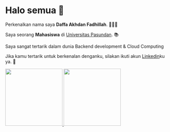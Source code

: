 # Halo semua 👋 

Perkenalkan nama saya **Daffa Akhdan Fadhillah**. 👨🏻‍💻

Saya seorang **Mahasiswa** di [Universitas Pasundan](http://www.unpas.ac.id/). 📚

Saya sangat tertarik dalam dunia Backend development & Cloud Computing

Jika kamu tertarik untuk berkenalan denganku, silakan ikuti akun [Linkedin](https://www.linkedin.com/in/daffa-akhdan-fadhillah/)ku ya. 👣

<p align="left">
<a href="https://github.com/dafabaelah">
  <img height="180em" src="https://github-readme-stats-eight-theta.vercel.app/api?username=dafabaelah&show_icons=true&theme=algolia&include_all_commits=true&count_private=true"/>
  <img height="180em" src="https://github-readme-stats-eight-theta.vercel.app/api/top-langs/?username=dafabaelah&layout=compact&langs_count=8&theme=algolia"/>
</a>
</p>
